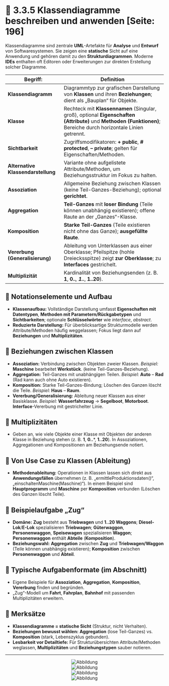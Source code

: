 # 🧩 3.3.5 Klassendiagramme beschreiben und anwenden [Seite: 196]

Klassendiagramme sind zentrale **UML**-Artefakte für **Analyse** und **Entwurf** von Softwaresystemen. Sie zeigen eine **statische** Sicht auf eine Anwendung und gehören damit zu den **Strukturdiagrammen**. Moderne **IDEs** enthalten oft Editoren oder Erweiterungen zur direkten Erstellung solcher Diagramme. 

| Begriff:                           | Definition                                                                                                                                                         |
| ---------------------------------- | ------------------------------------------------------------------------------------------------------------------------------------------------------------------ |
| **Klassendiagramm**                | Diagrammtyp zur grafischen Darstellung von **Klassen** und ihren **Beziehungen**; dient als „Bauplan“ für Objekte.                                                 |
| **Klasse**                         | Rechteck mit **Klassennamen** (Singular, groß), optional **Eigenschaften (Attribute)** und **Methoden (Funktionen)**; Bereiche durch horizontale Linien getrennt.  |
| **Sichtbarkeit**                   | Zugriffsmodifikatoren: **+ public**, **# protected**, **– private**; gelten für Eigenschaften/Methoden.                                                            |
| **Alternative Klassendarstellung** | Variante ohne aufgelistete Attribute/Methoden, um Beziehungsstruktur im Fokus zu halten.                                                                           |
| **Assoziation**                    | Allgemeine Beziehung zwischen Klassen (keine Teil-Ganzes-Beziehung); optional **gerichtet**.                                                                       |
| **Aggregation**                    | **Teil-Ganzes** mit **loser Bindung** (Teile können unabhängig existieren); offene Raute an der „Ganzes“-Klasse.                                                   |
| **Komposition**                    | **Starke Teil-Ganzes** (Teile existieren nicht ohne das Ganze); **ausgefüllte Raute**.                                                                             |
| **Vererbung (Generalisierung)**    | Ableitung von Unterklassen aus einer Oberklasse; Pfeilspitze (hohle Dreiecksspitze) zeigt **zur Oberklasse**; zu **Interfaces** gestrichelt.                       |
| **Multiplizität**                  | Kardinalität von Beziehungsenden (z. B. **1**, **0..***, **1..***, **1..20**).                                                                                     |

## 🧱 Notationselemente und Aufbau

* **Klassenaufbau:** Vollständige Darstellung umfasst **Eigenschaften mit Datentypen**, **Methoden mit Parametern/Rückgabetypen** und **Sichtbarkeiten**; optionale **Schlüsselwörter** wie *interface*, *abstract*. 
* **Reduzierte Darstellung:** Für überblicksartige Strukturmodelle werden Attribute/Methoden häufig weggelassen; Fokus liegt dann auf **Beziehungen** und **Multiplizitäten**. 

## 🔗 Beziehungen zwischen Klassen

* **Assoziation:** Verbindung zwischen Objekten zweier Klassen. *Beispiel:* **Maschine** bearbeitet **Werkstück**. (keine Teil-Ganzes-Beziehung). 
* **Aggregation:** Teil-Ganzes mit unabhängigen Teilen. *Beispiel:* **Auto** – **Rad** (Rad kann auch ohne Auto existieren). 
* **Komposition:** Starke Teil-Ganzes-Bindung; Löschen des Ganzen löscht die Teile. *Beispiel:* **Haus** – **Raum**. 
* **Vererbung/Generalisierung:** Ableitung neuer Klassen aus einer Basisklasse. *Beispiel:* **Wasserfahrzeug** → **Segelboot**, **Motorboot**. **Interface**-Vererbung mit gestrichelter Linie.

## 🧮 Multiplizitäten

* Geben an, wie viele Objekte einer Klasse mit Objekten der anderen Klasse in Beziehung stehen (z. B. **1**, **0..***, **1..20**). In Assoziationen, Aggregationen und Kompositionen am Beziehungsende notiert. 

## 🔁 Von Use Case zu Klassen (Ableitung)

* **Methodenableitung:** Operationen in Klassen lassen sich direkt aus **Anwendungsfällen** übernehmen (z. B. „ermittleProduktionsdaten()“, „einschaltenMaschine(Maschine)“). In einem Beispiel sind **Hauptprogramm** und **Maschine** per **Komposition** verbunden (Löschen des Ganzen löscht Teile). 

## 🚆 Beispielaufgabe „Zug“

* **Domäne:** **Zug** besteht aus **Triebwagen** und **1..20 Waggons**; **Diesel-Lok**/**E-Lok** spezialisieren **Triebwagen**; **Güterwaggon**, **Personenwaggon**, **Speisewagen** spezialisieren **Waggon**; **Personenwaggon** enthält **Abteile** (**Komposition**).
* **Beziehungswahl:** **Aggregation** zwischen **Zug** und **Triebwagen/Waggon** (Teile können unabhängig existieren); **Komposition** zwischen **Personenwaggon** und **Abteil**. 

## 🧪 Typische Aufgabenformate (im Abschnitt)

* Eigene Beispiele für **Assoziation**, **Aggregation**, **Komposition**, **Vererbung** finden und begründen.
* „Zug“-Modell um **Fahrt**, **Fahrplan**, **Bahnhof** mit passenden Multiplizitäten erweitern. 

## 📌 Merksätze

* **Klassendiagramme = statische Sicht** (Struktur, nicht Verhalten). 
* **Beziehungen bewusst wählen:** **Aggregation** (lose Teil-Ganzes) vs. **Komposition** (stark, Lebenszyklus gebunden). 
* **Lesbarkeit vor Detailtiefe:** Für Strukturübersichten Attribute/Methoden weglassen, **Multiplizitäten** und **Beziehungstypen** sauber notieren. 

---

<div style="display:flex;justify-content:center">
    <img src="/lernfeld_8/3_3_5/image.png" alt="Abbildung" style="max-width:100%;height:auto;display:block;margin:0;" />
</div>



<div style="display:flex;justify-content:center">
    <img src="/lernfeld_8/3_3_5/image1.png" alt="Abbildung" style="max-width:100%;height:auto;display:block;margin:0;" />
</div>

<div style="display:flex;justify-content:center">
    <img src="/lernfeld_8/3_3_5/image2.png" alt="Abbildung" style="max-width:100%;height:auto;display:block;margin:0;" />
</div>


<div style="display:flex;justify-content:center">
    <img src="/lernfeld_8/3_3_5/image3.png" alt="Abbildung" style="max-width:100%;height:auto;display:block;margin:0;" />
</div>